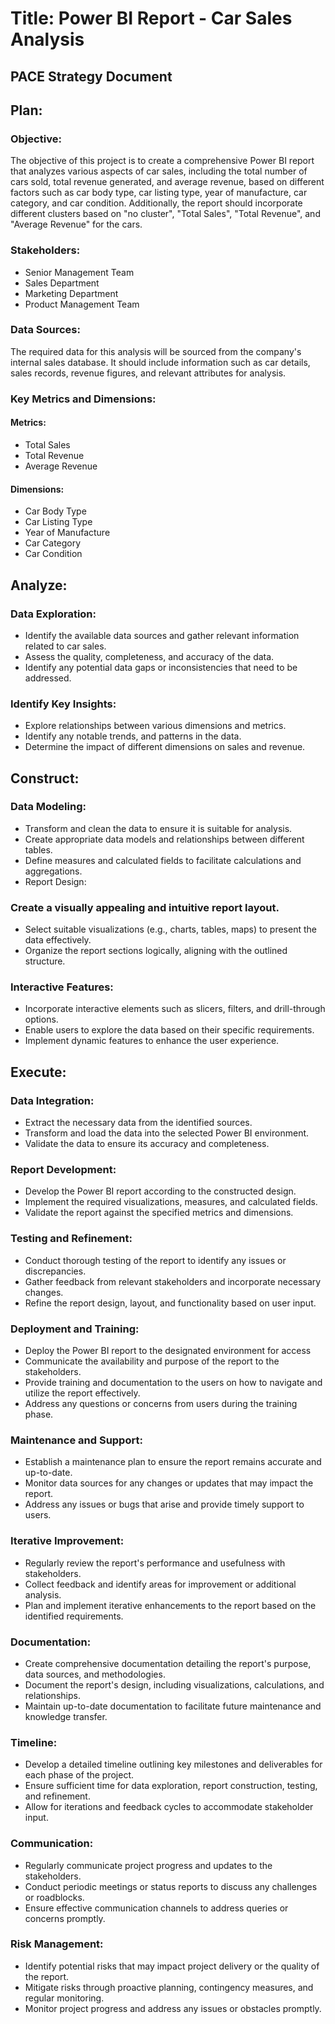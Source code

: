 # Title: Power BI Report - Car Sales Analysis
## PACE Strategy Document

## Plan:

### Objective:
The objective of this project is to create a comprehensive Power BI report that analyzes various aspects of car sales, including the total number of cars sold, total revenue generated, and average revenue, based on different factors such as car body type, car listing type, year of manufacture, car category, and car condition. Additionally, the report should incorporate different clusters based on "no cluster", "Total Sales", "Total Revenue", and "Average Revenue" for the cars.


### Stakeholders:
- Senior Management Team
- Sales Department
- Marketing Department
- Product Management Team


### Data Sources:
The required data for this analysis will be sourced from the company's internal sales database. It should include information such as car details, sales records, revenue figures, and relevant attributes for analysis.


### Key Metrics and Dimensions:
#### Metrics:
- Total Sales
- Total Revenue
- Average Revenue

#### Dimensions:
- Car Body Type
- Car Listing Type
- Year of Manufacture
- Car Category
- Car Condition


## Analyze:

### Data Exploration:
- Identify the available data sources and gather relevant information related to car sales.
- Assess the quality, completeness, and accuracy of the data.
- Identify any potential data gaps or inconsistencies that need to be addressed.

### Identify Key Insights:
- Explore relationships between various dimensions and metrics.
- Identify any notable trends, and patterns in the data.
- Determine the impact of different dimensions on sales and revenue.


## Construct:

### Data Modeling:
- Transform and clean the data to ensure it is suitable for analysis.
- Create appropriate data models and relationships between different tables.
- Define measures and calculated fields to facilitate calculations and aggregations.
- Report Design:

### Create a visually appealing and intuitive report layout.
- Select suitable visualizations (e.g., charts, tables, maps) to present the data effectively.
- Organize the report sections logically, aligning with the outlined structure.

### Interactive Features:
- Incorporate interactive elements such as slicers, filters, and drill-through options.
- Enable users to explore the data based on their specific requirements.
- Implement dynamic features to enhance the user experience.


## Execute:

### Data Integration:
- Extract the necessary data from the identified sources.
- Transform and load the data into the selected Power BI environment.
- Validate the data to ensure its accuracy and completeness.

### Report Development:
- Develop the Power BI report according to the constructed design.
- Implement the required visualizations, measures, and calculated fields.
- Validate the report against the specified metrics and dimensions.

### Testing and Refinement:
- Conduct thorough testing of the report to identify any issues or discrepancies.
- Gather feedback from relevant stakeholders and incorporate necessary changes.
- Refine the report design, layout, and functionality based on user input.

### Deployment and Training:
- Deploy the Power BI report to the designated environment for access
- Communicate the availability and purpose of the report to the stakeholders.
- Provide training and documentation to the users on how to navigate and utilize the report effectively.
- Address any questions or concerns from users during the training phase.

### Maintenance and Support:
- Establish a maintenance plan to ensure the report remains accurate and up-to-date.
- Monitor data sources for any changes or updates that may impact the report.
- Address any issues or bugs that arise and provide timely support to users.

### Iterative Improvement:
- Regularly review the report's performance and usefulness with stakeholders.
- Collect feedback and identify areas for improvement or additional analysis.
- Plan and implement iterative enhancements to the report based on the identified requirements.

### Documentation:
- Create comprehensive documentation detailing the report's purpose, data sources, and methodologies.
- Document the report's design, including visualizations, calculations, and relationships.
- Maintain up-to-date documentation to facilitate future maintenance and knowledge transfer.

### Timeline:
- Develop a detailed timeline outlining key milestones and deliverables for each phase of the project.
- Ensure sufficient time for data exploration, report construction, testing, and refinement.
- Allow for iterations and feedback cycles to accommodate stakeholder input.

### Communication:
- Regularly communicate project progress and updates to the stakeholders.
- Conduct periodic meetings or status reports to discuss any challenges or roadblocks.
- Ensure effective communication channels to address queries or concerns promptly.

### Risk Management:
- Identify potential risks that may impact project delivery or the quality of the report.
- Mitigate risks through proactive planning, contingency measures, and regular monitoring.
- Monitor project progress and address any issues or obstacles promptly.

